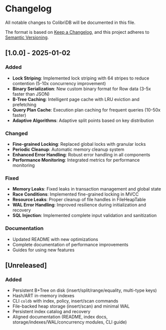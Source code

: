 # Changelog

All notable changes to ColibrìDB will be documented in this file.

The format is based on [Keep a Changelog](https://keepachangelog.com/en/1.0.0/),
and this project adheres to [Semantic Versioning](https://semver.org/spec/v2.0.0.html).

## [1.0.0] - 2025-01-02

### Added

- **Lock Striping**: Implemented lock striping with 64 stripes to reduce contention (5-10x concurrency improvement)
- **Binary Serialization**: New custom binary format for Row data (3-5x faster than JSON)
- **B-Tree Caching**: Intelligent page cache with LRU eviction and prefetching
- **Query Plan Cache**: Execution plan caching for frequent queries (10-50x faster)
- **Adaptive Algorithms**: Adaptive split points based on key distribution

### Changed
- **Fine-grained Locking**: Replaced global locks with granular locks
- **Periodic Cleanup**: Automatic memory cleanup system
- **Enhanced Error Handling**: Robust error handling in all components
- **Performance Monitoring**: Integrated metrics for performance monitoring

### Fixed
- **Memory Leaks**: Fixed leaks in transaction management and global state
- **Race Conditions**: Implemented fine-grained locking in MVCC
- **Resource Leaks**: Proper cleanup of file handles in FileHeapTable
- **WAL Error Handling**: Improved resilience during initialization and recovery
- **SQL Injection**: Implemented complete input validation and sanitization

### Documentation
- Updated README with new optimizations
- Complete documentation of performance improvements
- Guides for using new features

## [Unreleased]

### Added
- Persistent B+Tree on disk (insert/split/range/equality, multi-type keys)
- Hash/ART in-memory indexes
- CLI `coldb` with index, policy, insert/scan commands
- File-backed heap storage (insert/scan) and minimal WAL
- Persistent index catalog and recovery
- Aligned documentation (README, index docs, storage/indexes/WAL/concurrency modules, CLI guide)
